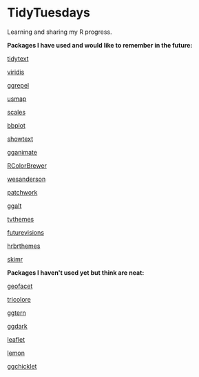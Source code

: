# TidyTuesdays

Learning and sharing my R progress. 

**Packages I have used and would like to remember in the future:**

[tidytext](https://cran.r-project.org/web/packages/tidytext/vignettes/tidytext.html)

[viridis](https://cran.r-project.org/web/packages/viridis/vignettes/intro-to-viridis.html)

[ggrepel](https://ggrepel.slowkow.com/articles/examples.html)

[usmap](https://cran.r-project.org/web/packages/usmap/vignettes/mapping.html)

[scales](https://www.rdocumentation.org/packages/scales/versions/0.4.1)

[bbplot](https://github.com/bbc/bbplot)

[showtext](https://github.com/yixuan/showtext)

[gganimate](https://github.com/thomasp85/gganimate)

[RColorBrewer](https://www.r-graph-gallery.com/38-rcolorbrewers-palettes.html)

[wesanderson](https://github.com/karthik/wesanderson)

[patchwork](https://github.com/thomasp85/patchwork)

[ggalt](https://yonicd.github.io/ggalt/index.html)

[tvthemes](https://ryo-n7.github.io/2019-05-16-introducing-tvthemes-package/)

[futurevisions](https://github.com/JoeyStanley/futurevisions)

[hrbrthemes](https://github.com/hrbrmstr/hrbrthemes)

[skimr](https://github.com/ropensci/skimr)


**Packages I haven't used yet but think are neat:**

[geofacet](https://github.com/hafen/geofacet)

[tricolore](https://github.com/jschoeley/tricolore)

[ggtern](http://www.ggtern.com/)

[ggdark](https://github.com/nsgrantham/ggdark)

[leaflet](https://rstudio.github.io/leaflet/)

[lemon](https://github.com/stefanedwards/lemon)

[ggchicklet](https://github.com/hrbrmstr/ggchicklet)

